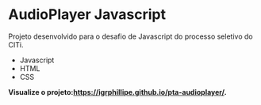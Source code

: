 # AudioPlayer Javascript #
Projeto desenvolvido para o desafio de Javascript do processo seletivo do CITi.

- Javascript
- HTML
- CSS

<b>Visualize o projeto:<b>https://igrphillipe.github.io/pta-audioplayer/.
